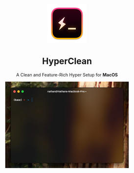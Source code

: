 <br />
<div align="center">
    <picture>
        <img src="README-src/HyperIcon.png" alt="Hyper Icon" width="128" height="128">
    </picture>
    <h1>HyperClean</h1>
    <p>A Clean and Feature-Rich Hyper Setup for <b>MacOS</b> </p>
    <picture>
        <source media="(prefers-color-scheme: light)" srcset="README-src/sc/scLight.png">
        <img class="image" src="README-src/sc/scDark.png" width="80%">
    </picture>
</div>